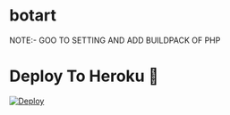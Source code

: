 # botart

NOTE:- GOO TO SETTING AND ADD BUILDPACK OF PHP
# Deploy To Heroku 🚀
[![Deploy](https://www.herokucdn.com/deploy/button.svg)](https://heroku.com/deploy?template=https://github.com/AKGV1/botart)

